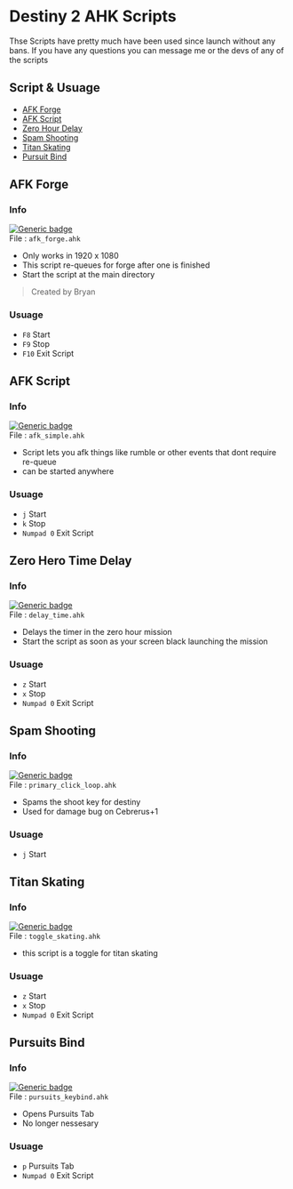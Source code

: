 # Destiny 2 AHK Scripts

Thse Scripts have pretty much have been used since launch without any bans.
If you have any questions you can message me or the devs of any of the scripts

## Script & Usuage 

- [AFK Forge](#afk-forge)
- [AFK Script](#afk-script)
- [Zero Hour Delay](#zero-hero-time-delay)
- [Spam Shooting](#spam-shooting)
- [Titan Skating](#titan-skating)
- [Pursuit Bind](#pursuits-bind)



## AFK Forge

### Info

[![Generic badge](https://img.shields.io/badge/Status-Working-green.svg)](https://shields.io/)\
File : `afk_forge.ahk`
- Only works in 1920 x 1080
- This script re-queues for forge after one is finished
- Start the script at the main directory

> Created by Bryan

### Usuage

- `F8` Start
- `F9` Stop
- `F10` Exit Script



## AFK Script

### Info

[![Generic badge](https://img.shields.io/badge/Status-Working-green.svg)](https://shields.io/)\
File : `afk_simple.ahk`
- Script lets you afk things like rumble or other events that dont require re-queue
- can be started anywhere

### Usuage

- `j` Start
- `k` Stop
- `Numpad 0` Exit Script



## Zero Hero Time Delay

### Info

[![Generic badge](https://img.shields.io/badge/Status-Patched-red.svg)](https://shields.io/)\
File : `delay_time.ahk`
- Delays the timer in the zero hour mission
- Start the script as soon as your screen black launching the mission

### Usuage

- `z` Start
- `x` Stop
- `Numpad 0` Exit Script



## Spam Shooting

### Info
[![Generic badge](https://img.shields.io/badge/Status-Patched-red.svg)](https://shields.io/)\
File : `primary_click_loop.ahk`
- Spams the shoot key for destiny
- Used for damage bug on Cebrerus+1

### Usuage

- `j` Start



## Titan Skating

### Info

[![Generic badge](https://img.shields.io/badge/Status-Working-green.svg)](https://shields.io/)\
File : `toggle_skating.ahk`
- this script is a toggle for titan skating

### Usuage

- `z` Start
- `x` Stop
- `Numpad 0` Exit Script



## Pursuits Bind

### Info

[![Generic badge](https://img.shields.io/badge/Status-Working-green.svg)](https://shields.io/)\
File : `pursuits_keybind.ahk`
- Opens Pursuits Tab
- No longer nessesary

### Usuage

- `p` Pursuits Tab
- `Numpad 0` Exit Script
